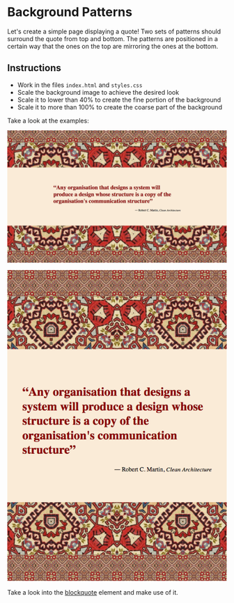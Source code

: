# Background Patterns
Let's create a simple page displaying a quote!
Two sets of patterns should surround the quote from top and bottom. The patterns are positioned in a certain way that the ones on the top are mirroring the ones at the bottom.

## Instructions
- Work in the files `index.html` and `styles.css`
- Scale the background image to achieve the desired look
- Scale it to lower than 40% to create the fine portion of the background
- Scale it to more than 100% to create the coarse part of the background

Take a look at the examples:

![Example Desktop](example-desktop.png)

![Example Mobile](example-mobile.png)

Take a look into the [blockquote](https://developer.mozilla.org/en-US/docs/Web/HTML/Element/blockquote) element and make use of it.